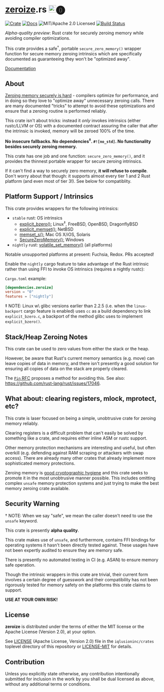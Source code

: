 # [zeroize].rs <a href="https://www.iqlusion.io"><img src="https://storage.googleapis.com/iqlusion-prod-web-assets/img/logo/iqlusion-rings-sm.png" alt="iqlusion" width="24" height="24"></a>🄌

[![Crate][crate-image]][crate-link]
[![Docs][docs-image]][docs-link]
![MIT/Apache 2.0 Licensed][license-image]
[![Build Status][build-image]][build-link]

[crate-image]: https://img.shields.io/crates/v/zeroize.svg
[crate-link]: https://crates.io/crates/zeroize
[docs-image]: https://docs.rs/zeroize/badge.svg
[docs-link]: https://docs.rs/zeroize/
[license-image]: https://img.shields.io/badge/license-Apache2.0/MIT-blue.svg
[build-image]: https://circleci.com/gh/iqlusioninc/crates.svg?style=shield
[build-link]: https://circleci.com/gh/iqlusioninc/crates

*Alpha-quality preview*: Rust crate for securely zeroing memory while
avoiding compiler optimizations.

This crate provides a safe<sup>†</sup>, portable `secure_zero_memory()`
wrapper function for secure memory zeroing intrinsics which are
specifically documented as guaranteeing they won't be "optimized away".

[Documentation]

## About

[Zeroing memory securely is hard] - compilers optimize for performance, and
in doing so they love to "optimize away" unnecessary zeroing calls. There are
many documented "tricks" to attempt to avoid these optimizations and ensure
that a zeroing routine is performed reliably.

This crate isn't about tricks: instead it *only* invokes intrinsics (either
rustc/LLVM or OS) with a documented contract assuring the caller that after
the intrinsic is invoked, memory will be zeroed 100% of the time.

**No insecure fallbacks. No dependencies<sup>‡</sup>. `#![no_std]`. No
functionality besides securely zeroing memory.**

This crate has one job and one function: `secure_zero_memory()`, and it
provides the thinnest portable wrapper for secure zeroing intrinsics.

If it can't find a way to securely zero memory, **it will refuse to compile**.
Don't worry about that though: it supports almost every tier 1 and 2 Rust
platform (and even most of tier 3!). See below for compatiblity.

## Platform Support / Intrinsics

This crate provides wrappers for the following intrinsics:

- `stable` rust: OS intrinsics
  - [explicit_bzero():](http://man7.org/linux/man-pages/man3/bzero.3.html)
    Linux<sup>‡</sup>, FreeBSD, OpenBSD, DragonflyBSD
  - [explicit_memset():](http://netbsd.gw.com/cgi-bin/man-cgi?explicit_memset+3.i386+NetBSD-8.0)
    NetBSD
  - [memset_s():](https://www.unix.com/man-page/osx/3/memset_s/)
    Mac OS X/iOS, Solaris
  - [SecureZeroMemory():](https://msdn.microsoft.com/en-us/library/windows/desktop/aa366877(v=vs.85).aspx)
    Windows
- `nightly` rust: [volatile_set_memory()] (all platforms)

Notable unsupported platforms at present: Fuchsia, Redox. PRs accepted!

Enable the `nightly` cargo feature to take advantage of the Rust intrinsic
rather than using FFI to invoke OS intrinsics (requires a nightly rustc):

`Cargo.toml` example:

```toml
[dependencies.zeroize]
version = "0"
features = ["nightly"]
```

‡ NOTE: Linux w\ glibc versions earlier than 2.2.5 (i.e. when the
  `linux-backport` cargo feature is enabled) uses `cc` as a build
  dependency to link `explicit_bzero.c`, a backport of the method
  glibc uses to implement `explicit_bzero()`.

## Stack/Heap Zeroing Notes

This crate can be used to zero values from either the stack or the heap.

However, be aware that Rust's current memory semantics (e.g. move)
can leave copies of data in memory, and there isn't presently a good solution
for ensuring all copies of data on the stack are properly cleared.

The [`Pin` RFC][pin] proposes a method for avoiding this. See also:
<https://github.com/rust-lang/rust/issues/17046>.

## What about: clearing registers, mlock, mprotect, etc?

This crate is laser focused on being a simple, unobtrusive crate for zeroing
memory reliably.

Clearing registers is a difficult problem that can't easily be solved by
something like a crate, and requires either inline ASM or rustc support.

Other memory protection mechanisms are interesting and useful, but often
overkill (e.g. defending against RAM scraping or attackers with swap access).
There are already many other crates that already implement more sophisticated
memory protections.

Zeroing memory is [good cryptographic hygiene] and this crate seeks to promote
it in the most unobtrusive manner possible. This includes omitting complex
`unsafe` memory protection systems and just trying to make the best memory
zeroing crate available.

## Security Warning

† NOTE: When we say "safe", we mean the caller doesn't need to use the
  `unsafe` keyword. 

This crate is presently **alpha quality**.

This crate makes use of `unsafe`, and furthermore, contains FFI bindings for
operating systems it hasn't been directly tested against. These usages have
not been expertly audited to ensure they are memory safe.

There is presently no automated testing in CI (e.g. ASAN) to ensure memory
safe operation.

Though the intrinsic wrappers in this crate are trivial, their current form
involves a certain degree of guesswork and their compatibility has not been
rigorously tested for memory safety on the platforms this crate claims to
support.

**USE AT YOUR OWN RISK!**

## License

**zeroize** is distributed under the terms of either the MIT license
or the Apache License (Version 2.0), at your option.

See [LICENSE] (Apache License, Version 2.0) file in the `iqlusioninc/crates`
toplevel directory of this repository or [LICENSE-MIT] for details.

## Contribution

Unless you explicitly state otherwise, any contribution intentionally
submitted for inclusion in the work by you shall be dual licensed as above,
without any additional terms or conditions.

[zeroize]: https://en.wikipedia.org/wiki/Zeroisation
[Documentation]: https://docs.rs/zeroize/
[Zeroing memory securely is hard]: http://www.daemonology.net/blog/2014-09-04-how-to-zero-a-buffer.html
[SecureZeroMemory()]: https://msdn.microsoft.com/en-us/library/windows/desktop/aa366877(v=vs.85).aspx
[volatile_set_memory()]: https://doc.rust-lang.org/std/intrinsics/fn.volatile_set_memory.html
[pin]: https://github.com/rust-lang/rfcs/blob/master/text/2349-pin.md
[good cryptographic hygiene]: https://cryptocoding.net/index.php/Coding_rules#Clean_memory_of_secret_data
[LICENSE]: https://github.com/iqlusioninc/crates/blob/master/LICENSE
[LICENSE-MIT]: https://github.com/iqlusioninc/crates/blob/master/zeroize/LICENSE-MIT

